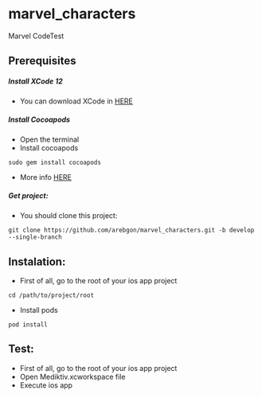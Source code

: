# marvel_characters
Marvel CodeTest

## Prerequisites

##### Install XCode 12
* You can download XCode in [HERE](https://developer.apple.com/xcode/)

##### Install Cocoapods
* Open the terminal
* Install cocoapods
```
sudo gem install cocoapods
```
* More info [HERE](https://guides.cocoapods.org/using/getting-started.html)


##### Get project:
* You should clone this project:
```
git clone https://github.com/arebgon/marvel_characters.git -b develop --single-branch
```

## Instalation:
* First of all, go to the root of your ios app project
```
cd /path/to/project/root
```

* Install pods

```
pod install

```

## Test:
* First of all, go to the root of your ios app project
* Open Mediktiv.xcworkspace file 
* Execute ios app 


